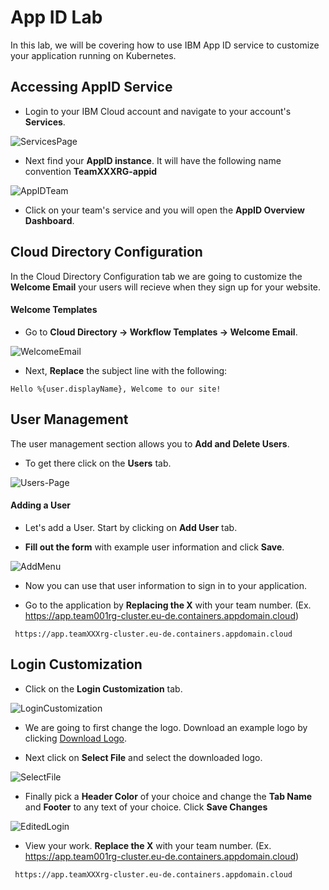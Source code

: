 # App ID Lab
In this lab, we will be covering how to use IBM App ID service to customize your application running on Kubernetes.

## Accessing AppID Service

- Login to your IBM Cloud account and navigate to your account's **Services**.

![ServicesPage](ServicesPage.png)

- Next find your **AppID instance**.  It will have the following name convention **TeamXXXRG-appid** 

![AppIDTeam](AppIDTeam.png)

- Click on your team's service and you will open the **AppID Overview Dashboard**.

## Cloud Directory Configuration

In the Cloud Directory Configuration tab we are going to customize the **Welcome Email** your users will recieve when they sign up for your website.

#### Welcome Templates

- Go to **Cloud Directory -> Workflow Templates -> Welcome Email**. 

![WelcomeEmail](WelcomeEmail.png)

- Next, **Replace** the subject line with the following:

``` 
Hello %{user.displayName}, Welcome to our site! 
```

## User Management

The user management section allows you to **Add and Delete Users**. 

- To get there click on the **Users** tab.

![Users-Page](UsersPage.png)

#### Adding a User  

- Let's add a User. Start by clicking on **Add User** tab. 

- **Fill out the form** with example user information and click **Save**.

![AddMenu](AddMenu.png)

- Now you can use that user information to sign in to your application.

- Go to the application by **Replacing the X** with your team number. (Ex. https://app.team001rg-cluster.eu-de.containers.appdomain.cloud)

```
 https://app.teamXXXrg-cluster.eu-de.containers.appdomain.cloud
```

## Login Customization

- Click on the **Login Customization** tab. 

![LoginCustomization](LoginCustomization.png)

- We are going to first change the logo. Download an example logo by clicking <a href="SampleLogo.png" download>Download Logo</a>.

- Next click on **Select File** and select the downloaded logo.

![SelectFile](SelectFile.png)

- Finally pick a **Header Color** of your choice and change the **Tab Name** and **Footer** to any text of your choice. Click **Save Changes**

![EditedLogin](EditedLogin.png)

- View your work. **Replace the X** with your team number. (Ex. https://app.team001rg-cluster.eu-de.containers.appdomain.cloud)

```
 https://app.teamXXXrg-cluster.eu-de.containers.appdomain.cloud
```